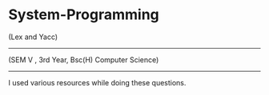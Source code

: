 # System-Programming
(Lex and Yacc)
_______________
(SEM V , 3rd Year, Bsc(H) Computer Science)
_______________________________________________
I used various resources while doing these questions.
